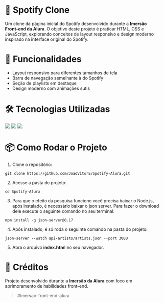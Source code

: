 # 🎵 Spotify Clone

Um clone da página inicial do Spotify desenvolvido durante a **Imersão Front-end da Alura**. O objetivo deste projeto é praticar HTML, CSS e JavaScript, explorando conceitos de layout responsivo e design moderno inspirado na interface original do Spotify.

# 🚀 Funcionalidades
- Layout responsivo para diferentes tamanhos de tela
- Barra de navegação semelhante à do Spotify
- Seção de playlists em destaque
- Design moderno com animações sutis

# 🛠️ Tecnologias Utilizadas
<img src="https://img.shields.io/badge/HTML5-E34F26?style=for-the-badge&logo=html5&logoColor=white"/> <img src="https://img.shields.io/badge/CSS3-1572B6?style=for-the-badge&logo=css3&logoColor=white"/> <img src="https://img.shields.io/badge/JavaScript-323330?style=for-the-badge&logo=javascript&logoColor=F7DF1E"/>

# 📦 Como Rodar o Projeto

1. Clone o repositório:
```
git clone https://github.com/JoaoVitorE/Spotify-Alura.git
```
2. Acesse a pasta do projeto:
```
cd Spotify-Alura
```
3. Para que o efeito da pesquisa funcione você precisa baixar o Node.js, após instalado, é necessário baixar o json server. Para fazer o download dele execute o seguinte comando no seu terminal:
```
npm install -g json-server@0.17
```
4. Após instalado, é só roda o seguinte comando na pasta do projeto:
```
json-server --watch api-artists/artists.json --port 3000 
```
5. Abra o arquivo **index.html** no seu navegador.

# 🙌 Créditos
Projeto desenvolvido durante a **Imersão da Alura** com foco em aprimoramento de habilidades front-end. 
>#Imersao-front-end-alura
